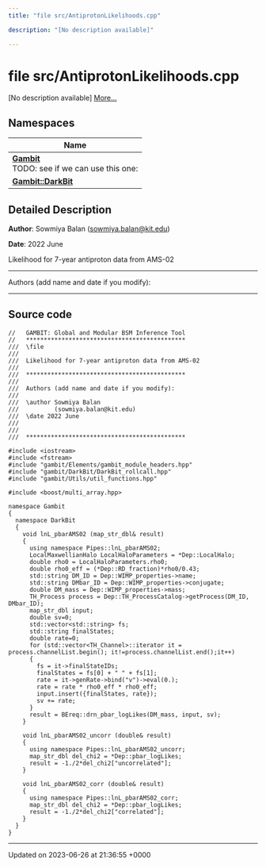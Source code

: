 ```yaml
---
title: "file src/AntiprotonLikelihoods.cpp"

description: "[No description available]"

---
```


# file src/AntiprotonLikelihoods.cpp

[No description available] [More...](#detailed-description)

## Namespaces

| Name           |
| -------------- |
| **[Gambit](/documentation/code/namespaces/namespacegambit/)** <br>TODO: see if we can use this one:  |
| **[Gambit::DarkBit](/documentation/code/namespaces/namespacegambit_1_1darkbit/)**  |

## Detailed Description


**Author**: Sowmiya Balan ([sowmiya.balan@kit.edu](mailto:sowmiya.balan@kit.edu)) 

**Date**: 2022 June

Likelihood for 7-year antiproton data from AMS-02



------------------

Authors (add name and date if you modify):



------------------




## Source code

```
//   GAMBIT: Global and Modular BSM Inference Tool
//   *********************************************
///  \file
///
///  Likelihood for 7-year antiproton data from AMS-02
///
///  *********************************************
///
///  Authors (add name and date if you modify):
///
///  \author Sowmiya Balan
///          (sowmiya.balan@kit.edu)
///  \date 2022 June
///
///
///  *********************************************

#include <iostream>
#include <fstream>
#include "gambit/Elements/gambit_module_headers.hpp"
#include "gambit/DarkBit/DarkBit_rollcall.hpp"
#include "gambit/Utils/util_functions.hpp"

#include <boost/multi_array.hpp>

namespace Gambit
{
  namespace DarkBit
  {
    void lnL_pbarAMS02 (map_str_dbl& result)
    {
      using namespace Pipes::lnL_pbarAMS02;
      LocalMaxwellianHalo LocalHaloParameters = *Dep::LocalHalo;
      double rho0 = LocalHaloParameters.rho0;
      double rho0_eff = (*Dep::RD_fraction)*rho0/0.43;
      std::string DM_ID = Dep::WIMP_properties->name;
      std::string DMbar_ID = Dep::WIMP_properties->conjugate;
      double DM_mass = Dep::WIMP_properties->mass;
      TH_Process process = Dep::TH_ProcessCatalog->getProcess(DM_ID, DMbar_ID);
      map_str_dbl input;
      double sv=0;
      std::vector<std::string> fs;
      std::string finalStates;
      double rate=0;
      for (std::vector<TH_Channel>::iterator it = process.channelList.begin(); it!=process.channelList.end();it++)
      {
        fs = it->finalStateIDs;
        finalStates = fs[0] + " " + fs[1];
        rate = it->genRate->bind("v")->eval(0.);
        rate = rate * rho0_eff * rho0_eff;
        input.insert({finalStates, rate});
        sv += rate;
      }
      result = BEreq::drn_pbar_logLikes(DM_mass, input, sv);
    }

    void lnL_pbarAMS02_uncorr (double& result)
    {
      using namespace Pipes::lnL_pbarAMS02_uncorr;
      map_str_dbl del_chi2 = *Dep::pbar_logLikes;
      result = -1./2*del_chi2["uncorrelated"];
    }

    void lnL_pbarAMS02_corr (double& result)
    {
      using namespace Pipes::lnL_pbarAMS02_corr;
      map_str_dbl del_chi2 = *Dep::pbar_logLikes;
      result = -1./2*del_chi2["correlated"];
    }
  }
}
```


-------------------------------

Updated on 2023-06-26 at 21:36:55 +0000
